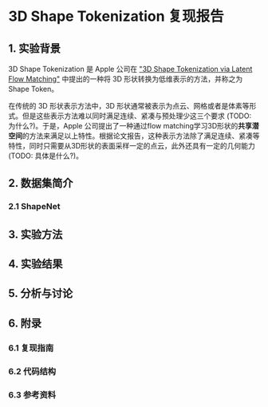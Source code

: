 # 3D Shape Tokenization 复现报告

## 1. 实验背景

3D Shape Tokenization 是 Apple 公司在 ["3D Shape Tokenization via Latent Flow Matching"](https://arxiv.org/abs/2412.15618) 中提出的一种将 3D 形状转换为低维表示的方法，并称之为 Shape Token。

在传统的 3D 形状表示方法中，3D 形状通常被表示为点云、网格或者是体素等形式。但是这些表示方法难以同时满足连续、紧凑与预处理少这三个要求 (TODO: 为什么?)。于是，Apple 公司提出了一种通过flow matching学习3D形状的**共享潜空间**的方法来满足以上特性。根据论文报告，这种表示方法除了满足连续、紧凑等特性，同时只需要从3D形状的表面采样一定的点云，此外还具有一定的几何能力 (TODO: 具体是什么?)。

## 2. 数据集简介

### 2.1 ShapeNet



## 3. 实验方法

## 4. 实验结果

## 5. 分析与讨论

## 6. 附录

### 6.1 复现指南

### 6.2 代码结构

### 6.3 参考资料